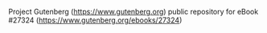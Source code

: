 Project Gutenberg (https://www.gutenberg.org) public repository for eBook #27324 (https://www.gutenberg.org/ebooks/27324)
